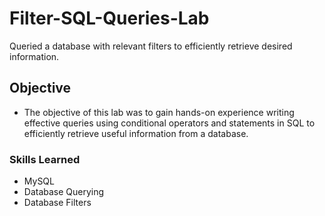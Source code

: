 # Filter-SQL-Queries-Lab
Queried a database with relevant filters to efficiently retrieve desired information.

## Objective
- The objective of this lab was to gain hands-on experience writing effective queries using conditional operators and statements in SQL to efficiently retrieve useful information from a database.

### Skills Learned
- MySQL
- Database Querying
- Database Filters
